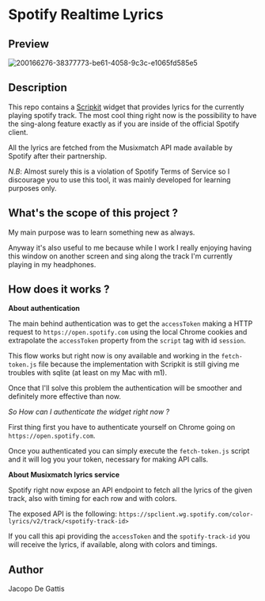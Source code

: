 # Spotify Realtime Lyrics

## Preview

![200166276-38377773-be61-4058-9c3c-e1065fd585e5](https://user-images.githubusercontent.com/86744469/200255388-17b47ced-3036-416d-bd35-c739efa74d7c.png)

## Description

This repo contains a [Scripkit](https://github.com/johnlindquist/kit) widget that provides lyrics for the currently playing spotify track. The most cool thing right now is the possibility to have the sing-along feature exactly as if you are inside of the official Spotify client.

All the lyrics are fetched from the Musixmatch API made available by Spotify after their partnership. 

*N.B*: Almost surely this is a violation of Spotify Terms of Service so I discourage you to use this tool, it was mainly developed for learning purposes only.

## What's the scope of this project ?

My main purpose was to learn something new as always.

Anyway it's also useful to me because while I work I really enjoying having this window on another screen and sing along the track I'm currently playing in my headphones.

## How does it works ?

**About authentication**

The main behind authentication was to get the `accessToken` making a HTTP request to `https://open.spotify.com` using the local Chrome cookies and extrapolate the `accessToken` property from the `script` tag with id `session`.

This flow works but right now is ony available and working in the `fetch-token.js` file because the implementation with Scripkit is still giving me troubles with sqlite (at least on my Mac with m1).

Once that I'll solve this problem the authentication will be smoother and definitely more effective than now.

*So How can I authenticate the widget right now ?*

First thing first you have to authenticate yourself on Chrome going on `https://open.spotify.com`.

Once you authenticated you can simply execute the `fetch-token.js` script and it will log you your token, necessary for making API calls.

**About Musixmatch lyrics service**

Spotify right now expose an API endpoint to fetch all the lyrics of the given track, also with timing for each row and with colors.

The exposed API is the following: `https://spclient.wg.spotify.com/color-lyrics/v2/track/<spotify-track-id>`

If you call this api providing the `accessToken` and the `spotify-track-id` you will receive the lyrics, if available, along with colors and timings.

## Author

Jacopo De Gattis
